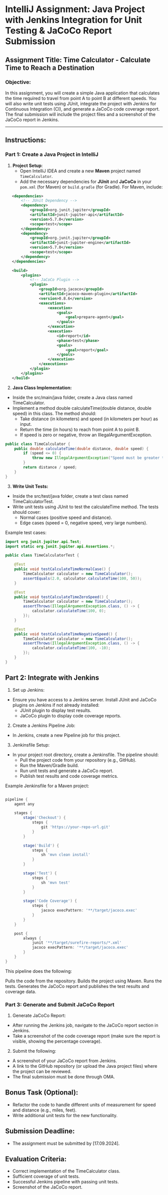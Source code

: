 # IntelliJ Assignment: Java Project with Jenkins Integration for Unit Testing & JaCoCo Report Submission

## Assignment Title: Time Calculator - Calculate Time to Reach a Destination

### Objective:
In this assignment, you will create a simple Java application that calculates the time required to travel from point A to point B at different speeds. You will also write unit tests using JUnit, integrate the project with Jenkins for Continuous Integration (CI), and generate a JaCoCo code coverage report. The final submission will include the project files and a screenshot of the JaCoCo report in Jenkins.

---

## Instructions:

### Part 1: Create a Java Project in IntelliJ

1. **Project Setup**:
   - Open IntelliJ IDEA and create a new **Maven**  project named `TimeCalculator`.
   - Add the necessary dependencies for **JUnit** and **JaCoCo** in your `pom.xml` (for Maven) or `build.gradle` (for Gradle). For Maven, include:

```xml
   <dependencies>
       <!-- JUnit Dependency -->
       <dependency>
           <groupId>org.junit.jupiter</groupId>
           <artifactId>junit-jupiter-api</artifactId>
           <version>5.7.0</version>
           <scope>test</scope>
       </dependency>
       <dependency>
           <groupId>org.junit.jupiter</groupId>
           <artifactId>junit-jupiter-engine</artifactId>
           <version>5.7.0</version>
           <scope>test</scope>
       </dependency>
   </dependencies>

   <build>
       <plugins>
           <!-- JaCoCo Plugin -->
           <plugin>
               <groupId>org.jacoco</groupId>
               <artifactId>jacoco-maven-plugin</artifactId>
               <version>0.8.6</version>
               <executions>
                   <execution>
                       <goals>
                           <goal>prepare-agent</goal>
                       </goals>
                   </execution>
                   <execution>
                       <id>report</id>
                       <phase>test</phase>
                       <goals>
                           <goal>report</goal>
                       </goals>
                   </execution>
               </executions>
           </plugin>
       </plugins>
   </build>
```

2. **Java Class Implementation:**

- Inside the src/main/java folder, create a Java class named TimeCalculator.
- Implement a method double calculateTime(double distance, double speed) in this class. The method should:
  - Take distance (in kilometers) and speed (in kilometers per hour) as input.
  - Return the time (in hours) to reach from point A to point B.
  - If speed is zero or negative, throw an IllegalArgumentException.
```java
public class TimeCalculator {
    public double calculateTime(double distance, double speed) {
        if (speed <= 0) {
            throw new IllegalArgumentException("Speed must be greater than zero.");
        }
        return distance / speed;
    }
}

```
3. **Write Unit Tests:**

- Inside the src/test/java folder, create a test class named TimeCalculatorTest.
- Write unit tests using JUnit to test the calculateTime method. The tests should cover:
  - Normal cases (positive speed and distance).
  - Edge cases (speed = 0, negative speed, very large numbers).

Example test cases:

```java
import org.junit.jupiter.api.Test;
import static org.junit.jupiter.api.Assertions.*;

public class TimeCalculatorTest {

    @Test
    public void testCalculateTimeNormalCase() {
        TimeCalculator calculator = new TimeCalculator();
        assertEquals(2.0, calculator.calculateTime(100, 50));
    }

    @Test
    public void testCalculateTimeZeroSpeed() {
        TimeCalculator calculator = new TimeCalculator();
        assertThrows(IllegalArgumentException.class, () -> {
            calculator.calculateTime(100, 0);
        });
    }

    @Test
    public void testCalculateTimeNegativeSpeed() {
        TimeCalculator calculator = new TimeCalculator();
        assertThrows(IllegalArgumentException.class, () -> {
            calculator.calculateTime(100, -10);
        });
    }
}

```
## Part 2: Integrate with Jenkins
1. Set up Jenkins:

- Ensure you have access to a Jenkins server. Install JUnit and JaCoCo plugins on Jenkins if not already installed:
  - JUnit plugin to display test results.
  - JaCoCo plugin to display code coverage reports.

2. Create a Jenkins Pipeline Job:

- In Jenkins, create a new Pipeline job for this project.

3. Jenkinsfile Setup:

- In your project root directory, create a Jenkinsfile. The pipeline should:
  - Pull the project code from your repository (e.g., GitHub).
  - Run the Maven/Gradle build.
  - Run unit tests and generate a JaCoCo report.
  - Publish test results and code coverage metrics.

Example Jenkinsfile for a Maven project:

```groovy

pipeline {
    agent any

    stages {
        stage('Checkout') {
            steps {
                git 'https://your-repo-url.git'
            }
        }

        stage('Build') {
            steps {
                sh 'mvn clean install'
            }
        }

        stage('Test') {
            steps {
                sh 'mvn test'
            }
        }

        stage('Code Coverage') {
            steps {
                jacoco execPattern: '**/target/jacoco.exec'
            }
        }
    }

    post {
        always {
            junit '**/target/surefire-reports/*.xml'
            jacoco execPattern: '**/target/jacoco.exec'
        }
    }
}


```
This pipeline does the following:

Pulls the code from the repository.
Builds the project using Maven.
Runs the tests.
Generates the JaCoCo report and publishes the test results and coverage data.

### Part 3: Generate and Submit JaCoCo Report
1. Generate JaCoCo Report:

- After running the Jenkins job, navigate to the JaCoCo report section in Jenkins.
- Take a screenshot of the code coverage report (make sure the report is visible, showing the percentage coverage).

2. Submit the following:

- A screenshot of your JaCoCo report from Jenkins.
- A link to the GitHub repository (or upload the Java project files) where the project can be reviewed.
- The final submission must be done through OMA.


## Bonus Task (Optional):
- Refactor the code to handle different units of measurement for speed and distance (e.g., miles, feet).
- Write additional unit tests for the new functionality.


## Submission Deadline:
- The assignment must be submitted by [17.09.2024].

## Evaluation Criteria:
- Correct implementation of the TimeCalculator class.
- Sufficient coverage of unit tests.
- Successful Jenkins pipeline with passing unit tests.
- Screenshot of the JaCoCo report.

